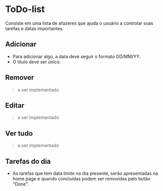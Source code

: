 # ToDo-list
Consiste em uma lista de afazeres que ajuda o usuário a controlar suas tarefas e datas importantes.

## Adicionar
* Para adicionar algo, a data deve seguir o formato DD/MM/YY.
* O título deve ser único.

## Remover
> a ser implementado

## Editar
> a ser implementado

## Ver tudo
> a ser implementado

## Tarefas do dia
* As tarefas que tem data limite no dia presente, serão apresentadas na home page e quando concluídas podem ser removidas pelo botão "Done".
